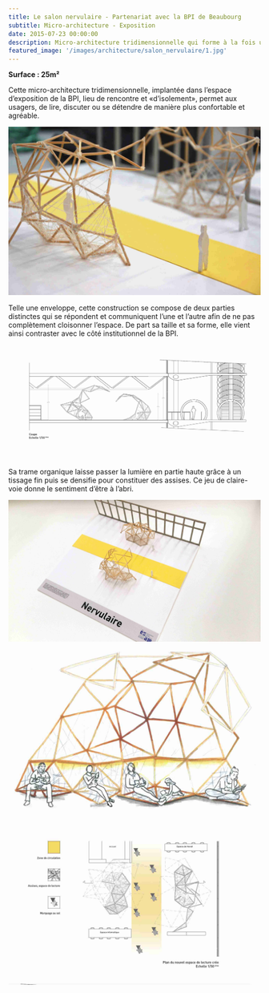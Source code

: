 ```yaml
---
title: Le salon nervulaire - Partenariat avec la BPI de Beaubourg
subtitle: Micro-architecture - Exposition
date: 2015-07-23 00:00:00
description: Micro-architecture tridimensionnelle qui forme à la fois un lieu de rencontre et de tranquilité.
featured_image: '/images/architecture/salon_nervulaire/1.jpg'
---
```


**Surface : 25m²**

Cette micro-architecture tridimensionnelle, implantée dans l’espace d’exposition de la BPI, lieu de rencontre et 
«d’isolement», permet aux usagers, de lire, discuter ou se détendre de manière plus confortable et agréable.

![](/images/architecture/salon_nervulaire/1.jpg)

Telle une enveloppe, cette construction se compose de deux parties distinctes qui se répondent et communiquent l’une 
et l’autre afin de ne pas complètement cloisonner l’espace. De part sa taille et sa forme, elle vient ainsi 
contraster avec le côté institutionnel de la BPI.

![](/images/architecture/salon_nervulaire/5.jpg)

Sa trame organique laisse passer la lumière en partie haute grâce à un tissage fin puis se densifie pour constituer 
des assises. Ce jeu de claire-voie donne le sentiment d’être à l’abri.

<div class="gallery" data-columns="3">
	<img src="/images/architecture/salon_nervulaire/2.jpg">
	<img src="/images/architecture/salon_nervulaire/3.jpg">
	<img src="/images/architecture/salon_nervulaire/4.jpg">
</div>